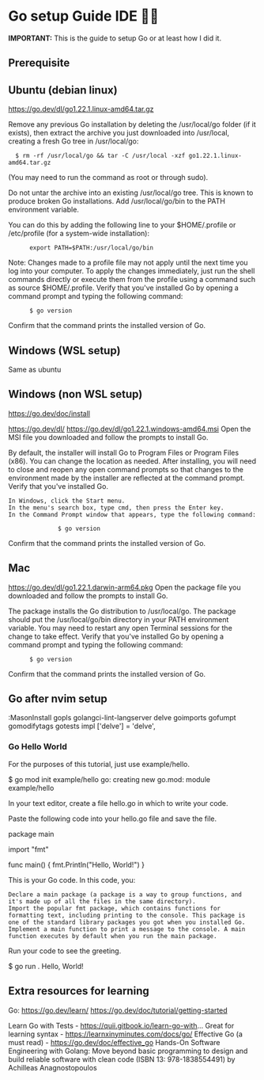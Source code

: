 # Go setup Guide IDE ✍🏼

**IMPORTANT:** This is the guide to setup Go or at least how I did it. 

## Prerequisite


## Ubuntu (debian linux)
https://go.dev/dl/go1.22.1.linux-amd64.tar.gz

Remove any previous Go installation by deleting the /usr/local/go folder (if it exists), then extract the archive you just downloaded into /usr/local, creating a fresh Go tree in /usr/local/go:

      $ rm -rf /usr/local/go && tar -C /usr/local -xzf go1.22.1.linux-amd64.tar.gz      

(You may need to run the command as root or through sudo).

Do not untar the archive into an existing /usr/local/go tree. This is known to produce broken Go installations.
Add /usr/local/go/bin to the PATH environment variable.

You can do this by adding the following line to your $HOME/.profile or /etc/profile (for a system-wide installation):

          export PATH=$PATH:/usr/local/go/bin
          

Note: Changes made to a profile file may not apply until the next time you log into your computer. To apply the changes immediately, just run the shell commands directly or execute them from the profile using a command such as source $HOME/.profile.
Verify that you've installed Go by opening a command prompt and typing the following command:

          $ go version
          

Confirm that the command prints the installed version of Go.

## Windows (WSL setup)
Same as ubuntu 

## Windows (non WSL setup)
https://go.dev/doc/install

https://go.dev/dl/
https://go.dev/dl/go1.22.1.windows-amd64.msi
 Open the MSI file you downloaded and follow the prompts to install Go.

By default, the installer will install Go to Program Files or Program Files (x86). You can change the location as needed. After installing, you will need to close and reopen any open command prompts so that changes to the environment made by the installer are reflected at the command prompt.
Verify that you've installed Go.

    In Windows, click the Start menu.
    In the menu's search box, type cmd, then press the Enter key.
    In the Command Prompt window that appears, type the following command:

                  $ go version
                  

Confirm that the command prints the installed version of Go.

## Mac
https://go.dev/dl/go1.22.1.darwin-arm64.pkg
 Open the package file you downloaded and follow the prompts to install Go.

The package installs the Go distribution to /usr/local/go. The package should put the /usr/local/go/bin directory in your PATH environment variable. You may need to restart any open Terminal sessions for the change to take effect.
Verify that you've installed Go by opening a command prompt and typing the following command:

          $ go version
          

Confirm that the command prints the installed version of Go.



## Go after nvim setup
:MasonInstall gopls golangci-lint-langserver delve goimports gofumpt gomodifytags gotests impl
	['delve'] = 'delve',
	
### Go Hello World
For the purposes of this tutorial, just use example/hello.

$ go mod init example/hello
go: creating new go.mod: module example/hello

In your text editor, create a file hello.go in which to write your code.

Paste the following code into your hello.go file and save the file.

package main

import "fmt"

func main() {
    fmt.Println("Hello, World!")
}

This is your Go code. In this code, you:

    Declare a main package (a package is a way to group functions, and it's made up of all the files in the same directory).
    Import the popular fmt package, which contains functions for formatting text, including printing to the console. This package is one of the standard library packages you got when you installed Go.
    Implement a main function to print a message to the console. A main function executes by default when you run the main package.

Run your code to see the greeting.

$ go run .
Hello, World!

## Extra resources for learning 
Go: https://go.dev/learn/
https://go.dev/doc/tutorial/getting-started

Learn Go with Tests - https://quii.gitbook.io/learn-go-with...
Great for learning syntax - https://learnxinyminutes.com/docs/go/
Effective Go (a must read) - https://go.dev/doc/effective_go
Hands-On Software Engineering with Golang: Move beyond basic programming to design and build reliable software with clean code (ISBN 13: 978-1838554491) by Achilleas Anagnostopoulos